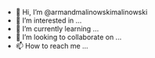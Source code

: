 - 👋 Hi, I’m @armandmalinowskimalinowski
- 👀 I’m interested in ...
- 🌱 I’m currently learning ...
- 💞️ I’m looking to collaborate on ...
- 📫 How to reach me ...

<!---
armandmalinowskimalinowski/armandmalinowskimalinowski is a ✨ special ✨ repository because its `README.md` (this file) appears on your GitHub profile.
You can click the Preview link to take a look at your changes.
--->
